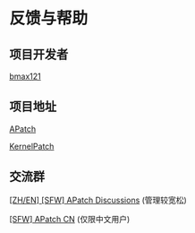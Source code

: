 # 反馈与帮助

## 项目开发者

[bmax121](https://github.com/bmax121)

## 项目地址

[APatch](https://github.com/bmax121/APatch)

[KernelPatch](https://github.com/bmax121/KernelPatch)

## 交流群

[[ZH/EN] [SFW] APatch Discussions](https://t.me/apatch_discuss) (管理较宽松)

[[SFW] APatch CN](https://t.me/APatch_CN_Group) (仅限中文用户)
